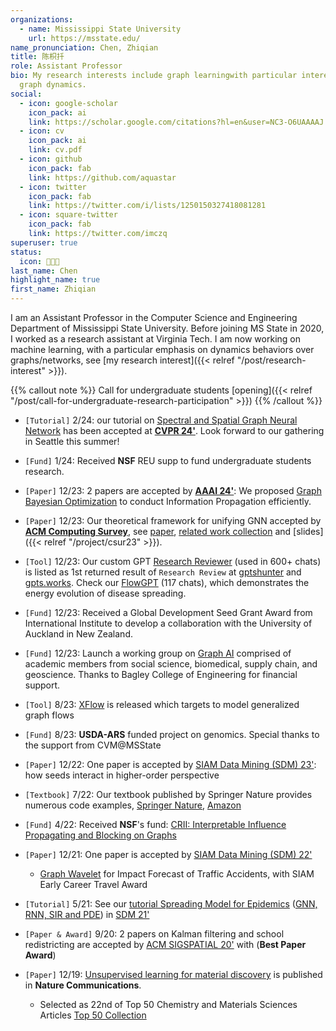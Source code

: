 ```yaml
---
organizations:
  - name: Mississippi State University
    url: https://msstate.edu/
name_pronunciation: Chen, Zhiqian
title: 陈枳扦
role: Assistant Professor
bio: My research interests include graph learningwith particular interest in
  graph dynamics.
social:
  - icon: google-scholar
    icon_pack: ai
    link: https://scholar.google.com/citations?hl=en&user=NC3-O6UAAAAJ
  - icon: cv
    icon_pack: ai
    link: cv.pdf
  - icon: github
    icon_pack: fab
    link: https://github.com/aquastar
  - icon: twitter
    icon_pack: fab
    link: https://twitter.com/i/lists/1250150327418081281
  - icon: square-twitter
    icon_pack: fab
    link: https://twitter.com/imczq
superuser: true
status:
  icon: 👨🏻‍💻
last_name: Chen
highlight_name: true
first_name: Zhiqian
---
```

I am an Assistant Professor in the Computer Science and Engineering Department of Mississippi State University. Before joining MS State in 2020, I worked as a research assistant at Virginia Tech. I am now working on machine learning, with a particular emphasis on dynamics behaviors over graphs/networks, see [my research interest]({{< relref "/post/research-interest" >}}). 

{{% callout note %}}
Call for undergraduate students 
[opening]({{< relref "/post/call-for-undergraduate-research-participation" >}})
{{% /callout %}} 

* `[Tutorial]` 2/24: our tutorial on <u>Spectral and Spatial Graph Neural Network</u> has been accepted at **[CVPR 24'](https://cvpr.thecvf.com/)**. Look forward to our gathering in Seattle this summer!
* `[Fund]` 1/24: Received **NSF** REU supp to fund undergraduate students research.
* `[Paper]` 12/23: 2 papers are accepted by **[AAAI 24'](https://aaai.org/aaai-conference/)**: We proposed <u>Graph Bayesian Optimization</u> to conduct Information Propagation efficiently.
* `[Paper]` 12/23:  Our theoretical framework for unifying GNN accepted by **[ACM Computing Survey](https://dl.acm.org/journal/csur)**, see [paper](https://dl.acm.org/doi/10.1145/3627816), [related work collection](https://github.com/XGraph-Team/Spectral-Graph-Survey) and \[slides]({{< relref "/project/csur23" >}}). 
* `[Tool]` 12/23: Our custom GPT [Research Reviewer](https://chat.openai.com/g/g-rMiwNjjai-research-reviewer) (used in 600+ chats) is listed as 1st returned result of `Research Review` at [gptshunter](https://www.gptshunter.com) and [gpts.works](https://gpts.works). Check our [FlowGPT](https://chat.openai.com/g/g-2jt5LFYXE-flowgpt) (117 chats), which demonstrates the energy evolution of disease spreading.
* `[Fund]` 12/23: Received a Global Development Seed Grant
  Award from International Institute to develop a collaboration with the University of Auckland in New Zealand.  
* `[Fund]` 12/23: Launch a working group on <u>Graph AI</u> comprised of academic members from social science, biomedical, supply chain, and geoscience. Thanks to Bagley College of Engineering for financial support.  
* `[Tool]` 8/23: [XFlow](https://xflow.network/) is released which targets to model generalized graph flows  
* `[Fund]` 8/23: **USDA-ARS** funded project on genomics. Special thanks to the support from CVM@MSState
* `[Paper]` 12/22: One paper is accepted by [SIAM Data Mining (SDM) 23'](https://www.siam.org/conferences/cm/conference/sdm23): how seeds interact in higher-order perspective
* `[Textbook]` 7/22: Our textbook published by Springer Nature provides numerous code examples, [Springer Nature](https://link.springer.com/book/10.1007/978-3-030-96756-7), [Amazon](https://www.amazon.com/Machine-Learning-Computer-Scientists-Analysts/dp/3030967557)
* `[Fund]` 4/22: Received **NSF**'s fund: [CRII: Interpretable Influence Propagating and Blocking on Graphs](https://www.nsf.gov/awardsearch/showAward?AWD_ID=2153369&HistoricalAwards=false)
* `[Paper]` 12/21: One paper is accepted by [SIAM Data Mining (SDM) 22'](https://www.siam.org/conferences/cm/conference/sdm22)

  * <u>Graph Wavelet</u> for Impact Forecast of Traffic Accidents, with SIAM Early Career Travel Award
* `[Tutorial]` 5/21: See our [tutorial Spreading Model for Epidemics](https://beiyulincs.github.io/pub/sdm_tutorial_21.html) ([GNN, RNN, SIR and PDE](/files/SDM21-part2.pptx)) in [SDM 21'](https://www.siam.org/conferences/cm/conference/sdm21)
* `[Paper & Award]` 9/20: 2 papers on Kalman filtering and school redistricting are accepted by [ACM SIGSPATIAL 20'](https://sigspatial2020.sigspatial.org) with (**Best Paper Award**)
* `[Paper]` 12/19: [Unsupervised learning for material discovery](https://www.nature.com/articles/s41467-019-13214-1) is published in **Nature Communications**.

  * Selected as 22nd of Top 50 Chemistry and Materials Sciences Articles [Top 50 Collection](https://www.nature.com/collections/giacagiaca)
